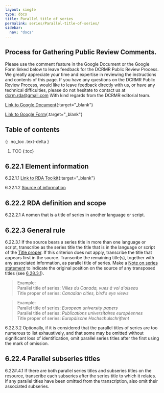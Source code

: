 ```yaml
---
layout: single
type: docs
title: Parallel title of series
permalink: series/Parallel-title-of-series/
sidebar:
  nav: "docs"
---
```


## Process for Gathering Public Review Comments.
Please use the comment feature in the Google Document or the Google Form linked below to leave feedback for the DCRMR Public Review Process.  We greatly appreciate your time and expertise in reviewing the instructions and contents of this page.  If you have any questions on the DCRMR Public Review Process, would like to leave feedback directly with us, or have any technical difficulties, please do not hesitate to contact us at dcrm.rda@gmail.com  With kind regards from the DCRMR editorial team.

[Link to Google Document](https://docs.google.com/document/d/1fbkzJv1ygRo6-LzmtoUqinz2qw58DVbfqXDN2lixYkM/edit#heading=h.rkgo3gie23qj){:target="_blank"}

[Link to Google Form](https://docs.google.com/forms/d/e/1FAIpQLSdNtJkbY1mngdTcvCoB7zZcpaIuuKHvlbyiidP-QunDy14VcQ/viewform){:target="_blank"}

## Table of contents
{: .no_toc .text-delta }

1. TOC
{:toc}

## 6.22.1 Element information

<a name="6.22#.1.1">6.22.1.1</a> [Link to RDA Toolkit](https://beta.rdatoolkit.org/Content/Index?externalId=en-US_ala-9a2bd933-3204-3798-840a-dc55a5a237d0){:target="_blank"}

<a name="6.22.1.2">6.22.1.2</a> [Source of information](/DCRMR/series/)

## 6.22.2 RDA definition and scope

<a name="6.22.2.1">6.22.2.1</a> A nomen that is a title of series in another language or script.

## 6.22.3 General rule

<a name="6.22.3.1">6.22.3.1</a> If the source bears a series title in more than one language or script, transcribe as the series title the title that is in the language or script of the [Title proper](/DCRMR/title/Title-proper/). If this criterion does not apply, transcribe the title that appears first in the source. Transcribe the remaining title(s), together with any associated information, as parallel title of series. Make a [Note on series statement](/DCRMR/series/Note-on-series-statement/) to indicate the original position on the source of any transposed titles (see [6.28.3.1](/DCRMR/series/Note-on-series-statement/#6.28.3.1)).

>Example:    
>Parallel title of series: <CITE>Villes du Canada, vues à vol d'oiseau</CITE>    
>Title proper of series: <CITE>Canadian cities, bird's eye views</CITE>  


>Example:    
>Parallel title of series: <CITE>European university papers</CITE>    
>Parallel title of series: <CITE>Publications universitaires européennes</CITE>   
>Title proper of series: <CITE>Europäische Hochschulschriftent</CITE>  

<a name="6.22.3.2">6.22.3.2</a> Optionally, if it is considered that the parallel titles of series are too numerous to list exhaustively, and that some may be omitted without significant loss of identification, omit parallel series titles after the first using the mark of omission.

## 6.22.4 Parallel subseries titles

<a name="6.22.4.1">6.22#.4.1</a> If there are both parallel series titles and subseries titles on the resource, transcribe each subseries after the series title to which it relates. If any parallel titles have been omitted from the transcription, also omit their associated subseries. 
